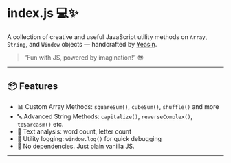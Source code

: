 # index.js 💻✨

A collection of creative and useful JavaScript utility methods on `Array`, `String`, and `Window` objects — handcrafted by [Yeasin](https://github.com/yeasin4745/fun-with-js/index.js).

> “Fun with JS, powered by imagination!” 😎

---

## 📦 Features

- 📊 Custom Array Methods: `squareSum()`, `cubeSum()`, `shuffle()` and more
- 🔤 Advanced String Methods: `capitalize()`, `reverseComplex()`, `toSarcasm()` etc.
- 🧪 Text analysis: word count, letter count
- 🔧 Utility logging: `window.log()` for quick debugging
- 🔁 No dependencies. Just plain vanilla JS.

---


